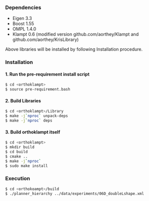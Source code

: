 ### Dependencies

- Eigen 3.3
- Boost 1.55
- OMPL 1.4.0
- Klampt 0.6
  (modified version github.com/aorthey/Klampt and github.com/aorthey/KrisLibrary)

Above libraries will be installed by following Installation procedure.

### Installation
#### 1. Run the pre-requirement install script
```bash
$ cd <orthoklampt>
$ source pre-requirement.bash
```

#### 2. Build Libraries
```bash
$ cd <orthoklampt>/Library
$ make -j`nproc` unpack-deps
$ make -j`nproc` deps
```

#### 3. Build orthoklampt itself
```bash
$ cd <orthoklampt>
$ mkdir build
$ cd build
$ cmake ..
$ make -j`nproc`
$ sudo make install
```

### Execution
```bash
$ cd <orthokoampt>/build
$ ./planner_hierarchy ../data/experiments/06D_doubleLshape.xml
```
